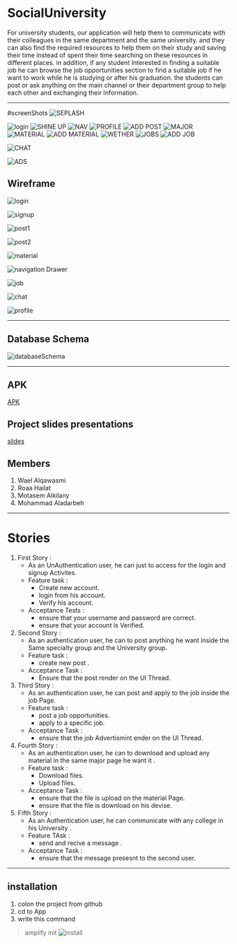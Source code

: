 # SocialUniversity

For university students, our application will help them to communicate with their 
colleagues in the same department and the same university. and they can also find the
required resources to help them on their study and saving their time instead of spent their
time searching on these resources in different places. in addition, if any student 
Interested in finding a suitable job he can browse the job opportunities section to find
a suitable job if he want to work while he is studying or after his graduation.
the students can post or ask anything on the main channel or their department group to 
help each other and exchanging their Information.

___

#screenShots
![SEPLASH](image/Screenshot_20220705_233648.png)

![login](image/Screenshot_20220705_233532.png)
![SHINE UP](image/Screenshot_20220705_233440.png)
![NAV](image/navD.png)
![PROFILE](image/Screenshot_20220705_232341.png)
![ADD POST](image/Screenshot_20220705_234722.png)
![MAJOR](image/Screenshot_20220705_232726.png)
![MATERIAL](image/HOMEs.png)
![ADD MATERIAL](image/Screenshot_20220705_234707.png)
![WETHER](image/Screenshot_20220705_233050.png)
![JOBS](image/Screenshot_20220705_233107.png)
![ADD JOB](image/Screenshot_20220705_234739.png)

![CHAT](image/Screenshot_20220705_233249.png)



![ADS](image/Screenshot_20220705_233449.png)

## Wireframe

![login](image/login_page.png)

![signup](image/Signup_page.png)

![post1](image/page1_page.png)

![post2](image/Page2_page.png)

![material](image/Material_page.png)

![navigation Drawer](image/Navigation_page.png)

![job](image/job_page.png)

![chat](image/chat_page.png)

![profile](image/profile.png)


___


## Database Schema

![databaseSchema](image/database_schema.png)
___




## APK
[APK](App/app-debug.apk)


## Project slides presentations
[slides](Social_university.pptx)
## Members

1. Wael Alqawasmi
2. Roaa Hailat
3. Motasem Alkilany
4. Mohammad Aladarbeh

___

# Stories

1. First Story :
    * As an UnAuthentication user, he can just to access for the login and signup Activites.
    * Feature task : 
        - Create new account.
        - login from his account.
        - Verify his account.
    * Acceptance Tests :
        - ensure that your username and password are correct.
        - ensure that your account is Verified.
2. Second Story : 
    * As an authentication user, he can to post anything he want inside the Same specialty group and the University group.
    * Feature task : 
        - create new post .
    * Acceptance Task : 
        - Ensure that the post render on the UI Thread.
3. Third Story : 
    * As an authentication user, he can post and apply to the job inside the job Page.
    * Feature task : 
        - post a job opportunities.
        - apply to a specific job.
    * Acceptance Task : 
        - ensure that the job Advertismint ender on the UI Thread.
4. Fourth Story : 
    * As an authentication user, he can to download and upload any material in the same major page he want it .
    * Feature task : 
        - Download files.
        - Upload files.
    * Acceptance Task : 
        - ensure that the file is upload on the material Page.
        - ensure that the file is download on his devise.
5. Fifth Story : 
    * As an Authentication user, he can communicate with any college in his University .
    * Feature TAsk : 
        - send and recive a message .
    * Acceptance Task : 
        - ensure that the message presesnt to the second user.

___

## installation
1. colon the project from github
2. cd to App
3. write this command 
> amplify init
![install](image/install.png)


